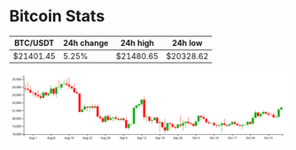 # Bitcoin Stats

BTC/USDT|24h change|24h high|24h low|
|---|---|---|---|
|$21401.45|5.25%|$21480.65|$20328.62|

<img src="./chart.svg">
